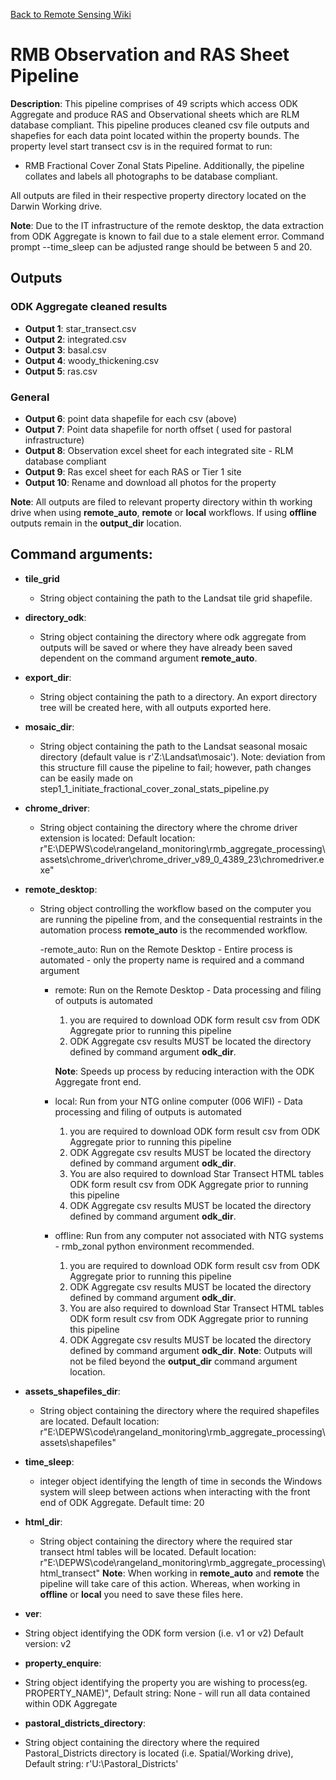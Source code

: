 
[Back to Remote Sensing Wiki](https://github.com/Robotmcgregor/ntg_wiki/wiki)
# RMB Observation and RAS Sheet Pipeline

**Description**: This pipeline comprises of 49 scripts which access ODK Aggregate and produce RAS and Observational sheets
which are RLM database compliant. This pipeline produces cleaned csv file outputs and shapefies for each data point
located within the property bounds. The property level start transect csv is in the required format to run:
 - RMB Fractional Cover Zonal Stats Pipeline.
 Additionally, the pipeline collates and labels all photographs to be database compliant.
 
All outputs are filed in their respective property directory located on the Darwin Working drive.

**Note**: Due to the IT infrastructure of the remote desktop, the data extraction from ODK Aggregate is known to fail due to 
a stale element error. Command prompt --time_sleep can be adjusted range should be between 5 and 20.

## Outputs
### ODK Aggregate cleaned results
- **Output 1**: star_transect.csv
- **Output 2**: integrated.csv
- **Output 3**: basal.csv
- **Output 4**: woody_thickening.csv
- **Output 5**: ras.csv

### General
- **Output 6**: point data shapefile for each csv (above)
- **Output 7**: Point data shapefile for north offset ( used for pastoral infrastructure)
- **Output 8**: Observation excel sheet for each integrated site - RLM database compliant
- **Output 9**: Ras excel sheet for each RAS or Tier 1 site
- **Output 10**: Rename and download all photos for the property

**Note**: All outputs are filed to relevant property directory within th working drive when using **remote_auto**, 
**remote** or **local** workflows. If using **offline** outputs remain in the **output_dir** location.


Command arguments:
------------------

 - **tile_grid**
    - String object containing the path to the Landsat tile grid shapefile.


 - **directory_odk**:
    - String object containing the directory where odk aggregate from outputs will be saved or where they have 
      already been saved dependent on the command argument **remote_auto**.
      

 - **export_dir**:
    - String object containing the path to a directory. An export directory tree will be created here, with all outputs 
exported here.
      

 - **mosaic_dir**:
    - String object containing the path to the Landsat seasonal mosaic directory (default value is r'Z:\Landsat\mosaic').
   Note: deviation from this structure fill cause the pipeline to fail; however, path changes can be easily made on 
   step1_1_initiate_fractional_cover_zonal_stats_pipeline.py
      

- **chrome_driver**:
  - String object containing the directory where the chrome driver extension is located:
    Default location: r"E:\\DEPWS\\code\\rangeland_monitoring\\rmb_aggregate_processing\\assets\\chrome_driver\\chrome_driver_v89_0_4389_23\\chromedriver.exe"


 - **remote_desktop**:
   - String object controlling the workflow based on the computer you are running the pipeline from, and the 
     consequential restraints in the automation process __remote_auto__ is the recommended workflow.
     

        -remote_auto: Run on the Remote Desktop - Entire process is automated - only the property name is required and a command argument
       

        - remote: Run on the Remote Desktop - Data processing and filing of outputs is automated
          1. you are required to download ODK form result csv from ODK Aggregate prior to running this pipeline
          2. ODK Aggregate csv results MUST be located the directory defined by command argument **odk_dir**. 
          
            **Note**: Speeds up process by reducing interaction with the ODK Aggregate front end.
        

        - local: Run from your NTG online computer (006 WIFI) - Data processing and filing of outputs is automated
          1. you are required to download ODK form result csv from ODK Aggregate prior to running this pipeline
          2. ODK Aggregate csv results MUST be located the directory defined by command argument **odk_dir**. 
          3. You are also required to download Star Transect HTML tables ODK form result csv from ODK Aggregate prior to running this pipeline
          2. ODK Aggregate csv results MUST be located the directory defined by command argument **odk_dir**. 


        - offline: Run from any computer not associated with NTG systems - rmb_zonal python environment recommended.
          1. you are required to download ODK form result csv from ODK Aggregate prior to running this pipeline
          2. ODK Aggregate csv results MUST be located the directory defined by command argument **odk_dir**. 
          3. You are also required to download Star Transect HTML tables ODK form result csv from ODK Aggregate prior to running this pipeline
          2. ODK Aggregate csv results MUST be located the directory defined by command argument **odk_dir**. 
    **Note**: Outputs will not be filed beyond the **output_dir** command argument location.


- **assets_shapefiles_dir**:
  - String object containing the directory where the required shapefiles are located.
    Default location: r"E:\\DEPWS\\code\\rangeland_monitoring\\rmb_aggregate_processing\\assets\\shapefiles"


- **time_sleep**:
  - integer object identifying the length of time in seconds the Windows system will sleep between actions when 
    interacting with the front end of ODK Aggregate.
     Default time: 20


- **html_dir**:
  - String object containing the directory where the required star transect html tables will be located.
    Default location: r"E:\\DEPWS\code\\rangeland_monitoring\\rmb_aggregate_processing\\html_transect"
    **Note**: When working in **remote_auto** and **remote** the pipeline will take care of this action. 
    Whereas, when working in **offline** or **local** you need to save these files here.

 - **ver**:
  - String object identifying the ODK form version (i.e. v1 or v2)
     Default version: v2
    
 - **property_enquire**:
  - String object identifying the property you are wishing to process(eg. PROPERTY_NAME)", 
    Default string: None - will run all data contained within ODK Aggregate


 - **pastoral_districts_directory**:
  - String object containing the directory where the required Pastoral_Districts directory is located 
    (i.e. Spatial/Working drive), 
    Default string: r'U:\\Pastoral_Districts'

